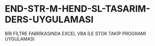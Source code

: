 # END-STR-M-HEND-SL-TASARIM-DERS-UYGULAMASI
BİR FİLTRE FABRİKASINDA EXCEL VBA İLE  STOK TAKİP PROGRAMI UYGULAMASI
